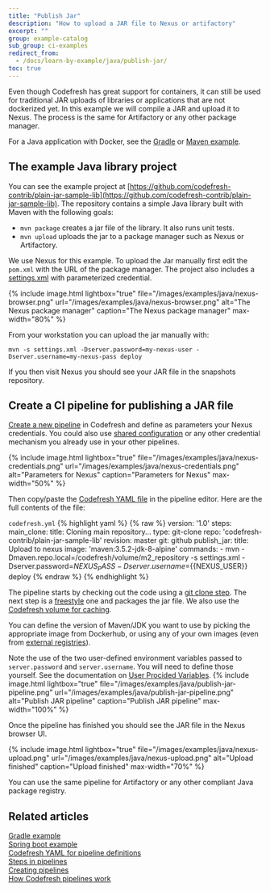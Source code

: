 ```yaml
---
title: "Publish Jar"
description: "How to upload a JAR file to Nexus or artifactory"
excerpt: ""
group: example-catalog
sub_group: ci-examples
redirect_from:
  - /docs/learn-by-example/java/publish-jar/
toc: true
---
```


Even though Codefresh has great support for containers, it can still be used for traditional JAR uploads of libraries or applications that are not dockerized yet. In this example we will compile a JAR and upload it to Nexus. The process is the same for Artifactory or any other package manager.

For a Java application with Docker, see the [Gradle]({{site.baseurl}}/docs/example-catalog/ci-examples/gradle/) or 
 [Maven example]({{site.baseurl}}/docs/example-catalog/ci-examples/spring-boot-2/).

## The example Java library project

You can see the example project at [https://github.com/codefresh-contrib/plain-jar-sample-lib](https://github.com/codefresh-contrib/plain-jar-sample-lib). The repository contains a simple Java library built with Maven with the following goals:

* `mvn package` creates a jar file of the library. It also runs unit tests.
* `mvn upload` uploads the jar to a package manager such as Nexus or Artifactory.

We use Nexus for this example. To upload the Jar manually first edit the `pom.xml` with the URL of the package manager. The project also includes a [settings.xml](https://github.com/codefresh-contrib/plain-jar-sample-lib/blob/master/settings.xml) with parameterized credential.

{% include image.html 
lightbox="true" 
file="/images/examples/java/nexus-browser.png" 
url="/images/examples/java/nexus-browser.png" 
alt="The Nexus package manager"
caption="The Nexus package manager"
max-width="80%" 
%}

From your workstation you can upload the jar manually with:


```
mvn -s settings.xml -Dserver.password=my-nexus-user -Dserver.username=my-nexus-pass deploy
```
If you then visit Nexus you should see your JAR file in the snapshots repository.

## Create a CI pipeline for publishing a JAR file

[Create a new pipeline]({{site.baseurl}}/docs/pipelines/pipelines/) in Codefresh and define as parameters your Nexus credentials. You could also use [shared configuration]({{site.baseurl}}/docs/pipelines/shared-configuration/) or any other credential mechanism you already use in your other pipelines.

{% include image.html 
lightbox="true" 
file="/images/examples/java/nexus-credentials.png" 
url="/images/examples/java/nexus-credentials.png" 
alt="Parameters for Nexus"
caption="Parameters for Nexus"
max-width="50%" 
%}

Then copy/paste the [Codefresh YAML file](https://github.com/codefresh-contrib/plain-jar-sample-lib/blob/master/codefresh.yml) in the pipeline editor.
Here are the full contents of the file:

 `codefresh.yml`
{% highlight yaml %}
{% raw %}
version: '1.0'
steps:
  main_clone:
    title: Cloning main repository...
    type: git-clone
    repo: 'codefresh-contrib/plain-jar-sample-lib'
    revision: master
    git: github
  publish_jar:
    title: Upload to nexus
    image: 'maven:3.5.2-jdk-8-alpine'
    commands:
      - mvn -Dmaven.repo.local=/codefresh/volume/m2_repository -s settings.xml -Dserver.password=${{NEXUS_PASS}} -Dserver.username=${{NEXUS_USER}}  deploy
{% endraw %}
{% endhighlight %}

The pipeline starts by checking out the code using a [git clone step]({{site.baseurl}}/docs/pipelines/steps/git-clone/). The next step is  a [freestyle]({{site.baseurl}}/docs/pipelines/steps/freestyle/) one and packages the jar file. We also use the [Codefresh volume for caching]({{site.baseurl}}/docs/pipelines/pipeline-caching/#traditional-build-caching).

You can define the version of Maven/JDK you want to use by picking the appropriate image from Dockerhub, or using any of your own images (even from [external registries]({{site.baseurl}}/docs/docker-registries/external-docker-registries/)).

Note the use of the two user-defined environment variables passed to `server.password` and `server.username`.  You will need to define those yourself.  See the documentation on [User Procided Variables]({{site.baseurl}}/docs/pipelines/variables/#user-provided-variables).
{% include image.html 
lightbox="true" 
file="/images/examples/java/publish-jar-pipeline.png" 
url="/images/examples/java/publish-jar-pipeline.png" 
alt="Publish JAR pipeline"
caption="Publish JAR pipeline"
max-width="100%" 
%}

Once the pipeline has finished you should see the JAR file in the Nexus browser UI.

{% include image.html 
lightbox="true" 
file="/images/examples/java/nexus-upload.png" 
url="/images/examples/java/nexus-upload.png" 
alt="Upload finished"
caption="Upload finished"
max-width="70%" 
%}

You can use the same pipeline for Artifactory or any other compliant Java package registry.


## Related articles
[Gradle example]({{site.baseurl}}/docs/example-catalog/ci-examples/gradle/)  
[Spring boot example]({{site.baseurl}}/docs//example-catalog/ci-examples/spring-boot-2/)  
[Codefresh YAML for pipeline definitions]({{site.baseurl}}/docs/pipelines/what-is-the-codefresh-yaml/)  
[Steps in pipelines]({{site.baseurl}}/docs/pipelines/steps/)  
[Creating pipelines]({{site.baseurl}}/docs/pipelines/pipelines/)  
[How Codefresh pipelines work]({{site.baseurl}}/docs/pipelines/introduction-to-codefresh-pipelines/)  







